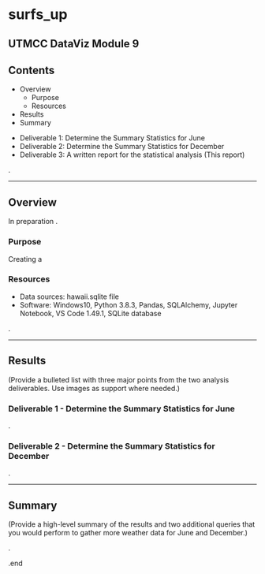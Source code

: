# surfs_up
UTMCC DataViz Module 9
---

## Contents 
  * Overview
    - Purpose
    - Resources
  * Results
  * Summary
 
  
  - Deliverable 1: Determine the Summary Statistics for June
  - Deliverable 2: Determine the Summary Statistics for December
  - Deliverable 3: A written report for the statistical analysis (This report) 
  
.

---  

## Overview 
  
  In preparation . 

   ### Purpose
   Creating a 
   

   ### Resources
  * Data sources: hawaii.sqlite file
  * Software: Windows10, Python 3.8.3, Pandas, SQLAlchemy, Jupyter Notebook, VS Code 1.49.1, SQLite database

.
 
--- 

## Results
  (Provide a bulleted list with three major points from the two analysis deliverables. Use images as support where needed.)

  ### Deliverable 1 - Determine the Summary Statistics for June
  
  
  
.

  ### Deliverable 2 - Determine the Summary Statistics for December



.  

---


## Summary 
  (Provide a high-level summary of the results and two additional queries that you would perform to gather more weather data for June and December.)




.

.end 
